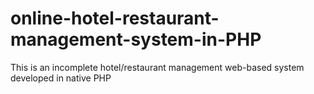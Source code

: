 # online-hotel-restaurant-management-system-in-PHP
This is an incomplete hotel/restaurant management web-based system developed in native PHP
